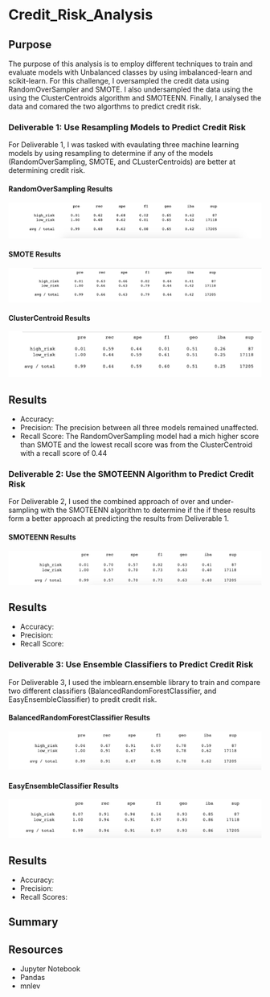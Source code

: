 # Credit_Risk_Analysis
## Purpose 
The purpose of this analysis is to employ different techniques to train and evaluate models with Unbalanced classes by using imbalanced-learn and scikit-learn. For this challenge, I oversampled the credit data using RandomOverSampler and SMOTE. I also undersampled the data using the using the ClusterCentroids algorithm and SMOTEENN. Finally, I analysed the data and comared the two algorthms to predict credit risk. 


### Deliverable 1: Use Resampling Models to Predict Credit Risk
For Deliverable 1, I was tasked with evaulating three machine learning models by using resampling to determine if any of the models (RandomOverSampling, SMOTE, and CLusterCentroids) are better at determining credit risk.

#### RandomOverSampling Results
![Random_OverSampling](./Random_OverSampling.png)

#### SMOTE Results
![SMOTE_OverSampling](./SMOTE_OverSampling.png)

#### ClusterCentroid Results
![ClusterCentroid_UnderSampling](./ClusterCentroid_UnderSampling.png)

## Results
- Accuracy:
- Precision: The precision between all three models remained unaffected.
- Recall Score: The RandomOverSampling model had a mich higher score than SMOTE and the lowest recall score was from the ClusterCentroid with a recall score of 0.44


### Deliverable 2: Use the SMOTEENN Algorithm to Predict Credit Risk
For Deliverable 2, I used the combined approach of over and under-sampling with the SMOTEENN algorithm to determine if the if these results form a better approach at predicting the results from Deliverable 1.

#### SMOTEENN Results
![SMOTEEN_Over_Under_Sampling](./SMOTEENN_Over_Under_Sampling.png)

## Results
- Accuracy: 
- Precision: 
- Recall Score: 

### Deliverable 3: Use Ensemble Classifiers to Predict Credit Risk
For Deliverable 3, I used the imblearn.ensemble library to train and compare two different classifiers (BalancedRandomForestClassifier, and EasyEnsembleClassifier) to predit credit risk.

#### BalancedRandomForestClassifier Results
![brfc_model](./brfc_model.png)

#### EasyEnsembleClassifier Results
![eec_model](./eec_model.png)

## Results
- Accuracy:
- Precision:
- Recall Scores:

## Summary 


## Resources 
- Jupyter Notebook
- Pandas
- mnlev

